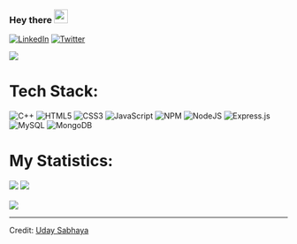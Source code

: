 
### Hey there <img src="https://media.giphy.com/media/hvRJCLFzcasrR4ia7z/giphy.gif" width="25px">
<!--
**UdaySabhaya/UdaySabhaya** is a ✨ _special_ ✨ repository because its `README.md` (this file) appears on your GitHub profile.

Here are some ideas to get you started:

- 🔭 I’m currently working on ...
- 🌱 I’m currently learning ...
- 👯 I’m looking to collaborate on ...
- 🤔 I’m looking for help with ...
- 💬 Ask me about ...
- 📫 How to reach me: ...
- 😄 Pronouns: ...
- ⚡ Fun fact: ...
-->

 



[![LinkedIn](https://img.shields.io/badge/LinkedIn-%230077B5.svg?logo=linkedin&logoColor=white)](https://linkedin.com/in/www.linkedin.com/in/uday-sabhaya) [![Twitter](https://img.shields.io/badge/Twitter-%231DA1F2.svg?logo=Twitter&logoColor=white)](https://twitter.com/uday_sabhaya) 

[![](https://visitcount.itsvg.in/api?id=UdaySabhaya&icon=0&color=0)](https://visitcount.itsvg.in)

# Tech Stack:
![C++](https://img.shields.io/badge/c++-%2300599C.svg?style=for-the-badge&logo=c%2B%2B&logoColor=white) ![HTML5](https://img.shields.io/badge/html5-%23E34F26.svg?style=for-the-badge&logo=html5&logoColor=white) ![CSS3](https://img.shields.io/badge/css3-%231572B6.svg?style=for-the-badge&logo=css3&logoColor=white) ![JavaScript](https://img.shields.io/badge/javascript-%23323330.svg?style=for-the-badge&logo=javascript&logoColor=%23F7DF1E) ![NPM](https://img.shields.io/badge/NPM-%23000000.svg?style=for-the-badge&logo=npm&logoColor=white) ![NodeJS](https://img.shields.io/badge/node.js-6DA55F?style=for-the-badge&logo=node.js&logoColor=white) ![Express.js](https://img.shields.io/badge/express.js-%23404d59.svg?style=for-the-badge&logo=express&logoColor=%2361DAFB) ![MySQL](https://img.shields.io/badge/mysql-%2300f.svg?style=for-the-badge&logo=mysql&logoColor=white) ![MongoDB](https://img.shields.io/badge/MongoDB-%234ea94b.svg?style=for-the-badge&logo=mongodb&logoColor=white)
# My Statistics:
![](https://github-readme-stats.vercel.app/api?username=UdaySabhaya&theme=vue-dark&hide_border=false&include_all_commits=false&count_private=false) 
![](https://github-readme-streak-stats.herokuapp.com/?user=UdaySabhaya&theme=vue-dark&hide_border=false)<br/>            
                             ![](https://github-readme-stats.vercel.app/api/top-langs/?username=UdaySabhaya&theme=vue-dark&hide_border=false&include_all_commits=false&count_private=false&layout=compact)

---


<!-- Proudly created with GPRM ( https://gprm.itsvg.in ) -->
Credit: [Uday Sabhaya](https://github.com/UdaySabhaya)
